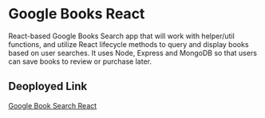 # Google Books React
React-based Google Books Search app that will work with helper/util functions, and utilize React lifecycle methods to query and display books based on user searches. It uses Node, Express and MongoDB so that users can save books to review or purchase later.

## Deoployed Link
[Google Book Search React](https://googlebook-eid.herokuapp.com/)
